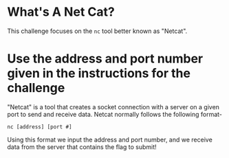 # What's A Net Cat?

This challenge focuses on the `nc` tool better known as "Netcat".

# Use the address and port number given in the instructions for the challenge

"Netcat" is a tool that creates a socket connection with a server on a given port to send and receive data. Netcat normally follows the following format-
```
nc [address] [port #]
```

Using this format we input the address and port number, and we receive data from the server that contains the flag to submit!
